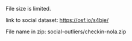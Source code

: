 File size is limited.

link to social dataset: https://osf.io/s4bje/

File name in zip: social-outliers/checkin-nola.zip

